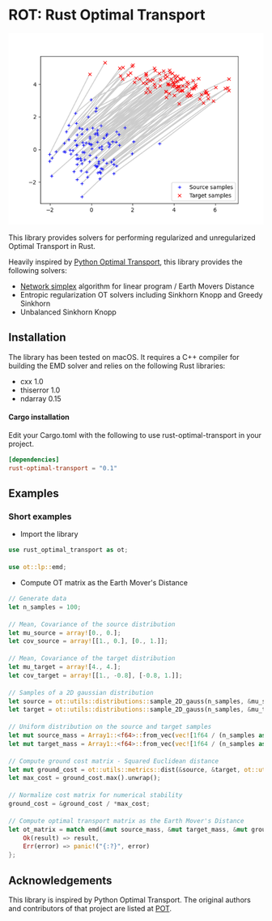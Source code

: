 # ROT: Rust Optimal Transport

![](https://github.com/kachark/rust-optimal-transport/blob/main/assets/ot_between_samples_2d_gaussian.png)

This library provides solvers for performing regularized and unregularized Optimal Transport in Rust.

Heavily inspired by [Python Optimal Transport](https://pythonot.github.io), this library provides the following solvers: 
- [Network simplex](https://github.com/nbonneel/network_simplex) algorithm for linear program / Earth Movers Distance
- Entropic regularization OT solvers including Sinkhorn Knopp and Greedy Sinkhorn
- Unbalanced Sinkhorn Knopp

## Installation

The library has been tested on macOS. It requires a C++ compiler for building the EMD solver and relies on the following Rust libraries:

- cxx 1.0
- thiserror 1.0
- ndarray 0.15

#### Cargo installation
Edit your Cargo.toml with the following to use rust-optimal-transport in your project.

```toml
[dependencies]
rust-optimal-transport = "0.1"
```

## Examples

### Short examples

* Import the library

```rust
use rust_optimal_transport as ot;

use ot::lp::emd;
```

* Compute OT matrix as the Earth Mover's Distance

```rust
// Generate data
let n_samples = 100;

// Mean, Covariance of the source distribution
let mu_source = array![0., 0.];
let cov_source = array![[1., 0.], [0., 1.]];

// Mean, Covariance of the target distribution
let mu_target = array![4., 4.];
let cov_target = array![[1., -0.8], [-0.8, 1.]];

// Samples of a 2D gaussian distribution
let source = ot::utils::distributions::sample_2D_gauss(n_samples, &mu_source, &cov_source).unwrap();
let target = ot::utils::distributions::sample_2D_gauss(n_samples, &mu_target, &cov_target).unwrap();

// Uniform distribution on the source and target samples
let mut source_mass = Array1::<f64>::from_vec(vec![1f64 / (n_samples as f64); n_samples as usize]);
let mut target_mass = Array1::<f64>::from_vec(vec![1f64 / (n_samples as f64); n_samples as usize]);

// Compute ground cost matrix - Squared Euclidean distance
let mut ground_cost = ot::utils::metrics::dist(&source, &target, ot::utils::metrics::MetricType::SqEuclidean);
let max_cost = ground_cost.max().unwrap();

// Normalize cost matrix for numerical stability
ground_cost = &ground_cost / *max_cost;

// Compute optimal transport matrix as the Earth Mover's Distance
let ot_matrix = match emd(&mut source_mass, &mut target_mass, &mut ground_cost, None, None) {
    Ok(result) => result,
    Err(error) => panic!("{:?}", error)
};

```

## Acknowledgements

This library is inspired by Python Optimal Transport. The original authors and contributors of that project are listed at [POT](https://github.com/PythonOT/POT#acknowledgements).

